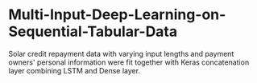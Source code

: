 # Multi-Input-Deep-Learning-on-Sequential-Tabular-Data
Solar credit repayment data with varying input lengths and payment owners' personal information were fit together with Keras concatenation layer combining LSTM and Dense layer.
